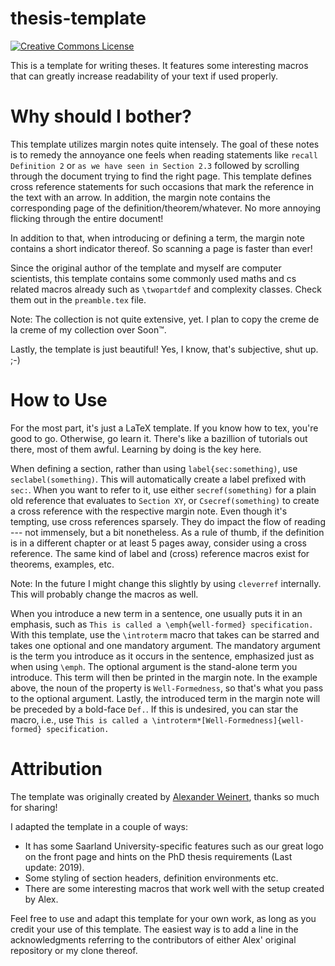 # thesis-template

[![Creative Commons License](https://i.creativecommons.org/l/by/4.0/80x15.png)](http://creativecommons.org/licenses/by/4.0/)

This is a template for writing theses. It features some interesting macros that can greatly increase readability of your text if used properly.

# Why should I bother?

This template utilizes margin notes quite intensely. The goal of these notes is to remedy the annoyance one feels when reading statements like ``recall Definition 2`` or ``as we have seen in Section 2.3`` followed by scrolling through the document trying to find the right page. This template defines cross reference statements for such occasions that mark the reference in the text with an arrow. In addition, the margin note contains the corresponding page of the definition/theorem/whatever. No more annoying flicking through the entire document!

In addition to that, when introducing or defining a term, the margin note contains a short indicator thereof. So scanning a page is faster than ever!

Since the original author of the template and myself are computer scientists, this template contains some commonly used maths and cs related macros already such as `\twopartdef` and complexity classes. Check them out in the `preamble.tex` file.

Note: The collection is not quite extensive, yet. I plan to copy the creme de la creme of my collection over Soon™.

Lastly, the template is just beautiful! Yes, I know, that's subjective, shut up. ;-) 

# How to Use
For the most part, it's just a LaTeX template. If you know how to tex, you're good to go. Otherwise, go learn it. There's like a bazillion of tutorials out there, most of them awful. Learning by doing is the key here.

When defining a section, rather than using `label{sec:something)`, use `seclabel(something)`. This will automatically create a label prefixed with `sec:`. When you want to refer to it, use either `secref(something)` for a plain old reference that evaluates to `Section XY`, or `Csecref(something)` to create a cross reference with the respective margin note. Even though it's tempting, use cross references sparsely. They do impact the flow of reading --- not immensely, but a bit nonetheless. As a rule of thumb, if the definition is in a different chapter or at least 5 pages away, consider using a cross reference.
The same kind of label and (cross) reference macros exist for theorems, examples, etc. 

Note: In the future I might change this slightly by using `cleverref` internally. This will probably change the macros as well.

When you introduce a new term in a sentence, one usually puts it in an emphasis, such as `This is called a \emph{well-formed} specification.` With this template, use the `\introterm` macro that takes can be starred and takes one optional and one mandatory argument. The mandatory argument is the term you introduce as it occurs in the sentence, emphasized just as when using `\emph`. The optional argument is the stand-alone term you introduce. This term will then be printed in the margin note. In the example above, the noun of the property is ``Well-Formedness``, so that's what you pass to the optional argument. Lastly, the introduced term in the margin note will be preceded by a bold-face ``Def.``. If this is undesired, you can star the macro, i.e., use `This is called a \introterm*[Well-Formedness]{well-formed} specification.`

# Attribution
The template was originally created by [Alexander Weinert]("https://github.com/aweinert"), thanks so much for sharing!

I adapted the template in a couple of ways: 
* It has some Saarland University-specific features such as our great logo on the front page and hints on the PhD thesis requirements (Last update: 2019).
* Some styling of section headers, definition environments etc.
* There are some interesting macros that work well with the setup created by Alex.

Feel free to use and adapt this template for your own work, as long as you credit your use of this template.
The easiest way is to add a line in the acknowledgments referring to the contributors of either Alex' original repository or my clone thereof. 
